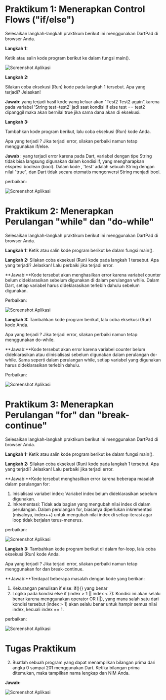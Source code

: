 # Praktikum 1: Menerapkan Control Flows ("if/else")

Selesaikan langkah-langkah praktikum berikut ini menggunakan DartPad di browser Anda.

**Langkah 1:**

Ketik atau salin kode program berikut ke dalam fungsi main().

![Screenshot Aplikasi](image/image.png)

**Langkah 2:**

Silakan coba eksekusi (Run) kode pada langkah 1 tersebut. Apa yang terjadi? Jelaskan!

**Jawab**: yang terjadi hasil kode yang keluar akan "Test2 Test2 again",karena  pada variabel 'String test=test2' jadi saat kondisi if else test == test2 dipanggil maka akan bernilai true jika sama dana akan di eksekusi.

**Langkah 3:**

Tambahkan kode program berikut, lalu coba eksekusi (Run) kode Anda.

Apa yang terjadi ? Jika terjadi error, silakan perbaiki namun tetap menggunakan if/else.

**Jawab**   : yang terjadi error karena pada Dart, variabel dengan tipe String tidak bisa langsung digunakan dalam kondisi if, yang mengharapkan ekspresi boolean (bool). Dalam kode , 'test' adalah sebuah String dengan nilai "true", dan Dart tidak secara otomatis mengonversi String menjadi bool.

perbaikan:

![Screenshot Aplikasi](image/1.png)

# Praktikum 2: Menerapkan Perulangan "while" dan "do-while"

Selesaikan langkah-langkah praktikum berikut ini menggunakan DartPad di browser Anda.

**Langkah 1:**
Ketik atau salin kode program berikut ke dalam fungsi main().

**Langkah 2:**
Silakan coba eksekusi (Run) kode pada langkah 1 tersebut. Apa yang terjadi? Jelaskan! Lalu perbaiki jika terjadi error.

**Jawab:**Kode tersebut akan menghasilkan error karena variabel counter belum dideklarasikan sebelum digunakan di dalam perulangan while. Dalam Dart, setiap variabel harus dideklarasikan terlebih dahulu sebelum digunakan.

Perbaikan:

![Screenshot Aplikasi](image/2.png)

**Langkah 3:**
Tambahkan kode program berikut, lalu coba eksekusi (Run) kode Anda.

Apa yang terjadi ? Jika terjadi error, silakan perbaiki namun tetap menggunakan do-while.

**Jawab:**Kode tersebut akan error karena variabel counter belum dideklarasikan atau diinisialisasi sebelum digunakan dalam perulangan do-while. Sama seperti dalam perulangan while, setiap variabel yang digunakan harus dideklarasikan terlebih dahulu.

Perbaikan:

![Screenshot Aplikasi](image/3.png)

# Praktikum 3: Menerapkan Perulangan "for" dan "break-continue"

Selesaikan langkah-langkah praktikum berikut ini menggunakan DartPad di browser Anda.

**Langkah 1:**
Ketik atau salin kode program berikut ke dalam fungsi main().

**Langkah 2:**
Silakan coba eksekusi (Run) kode pada langkah 1 tersebut. Apa yang terjadi? Jelaskan! Lalu perbaiki jika terjadi error.

**Jawab:**Kode tersebut menghasilkan error karena beberapa masalah dalam perulangan for:

1. Inisialisasi variabel index: Variabel index belum dideklarasikan sebelum digunakan.
2. Inkrementasi: Tidak ada bagian yang mengubah nilai index di dalam perulangan. Dalam perulangan for, biasanya diperlukan inkrementasi (misalnya, index++) untuk mengubah nilai index di setiap iterasi agar loop tidak berjalan terus-menerus.

perbaikan:


![Screenshot Aplikasi](image/4.png)

**Langkah 3:**
Tambahkan kode program berikut di dalam for-loop, lalu coba eksekusi (Run) kode Anda.

Apa yang terjadi ? Jika terjadi error, silakan perbaiki namun tetap menggunakan for dan break-continue.

**Jawab:**Terdapat beberapa masalah dengan kode yang  berikan:

1. Kekurangan penulisan if else: if(){} yang benar 
2. Logika pada kondisi else if (index > 1 || index < 7): Kondisi ini akan selalu benar karena menggunakan operator OR (||), yang mana salah satu dari kondisi tersebut (index > 1) akan selalu benar untuk hampir semua nilai index, kecuali index == 1.

perbaikan:

![Screenshot Aplikasi](image/5.png)



# Tugas Praktikum

2. Buatlah sebuah program yang dapat menampilkan bilangan prima dari angka 0 sampai 201 menggunakan Dart. Ketika bilangan prima ditemukan, maka tampilkan nama lengkap dan NIM Anda.

**Jawab:**

![Screenshot Aplikasi](image/5.png)





